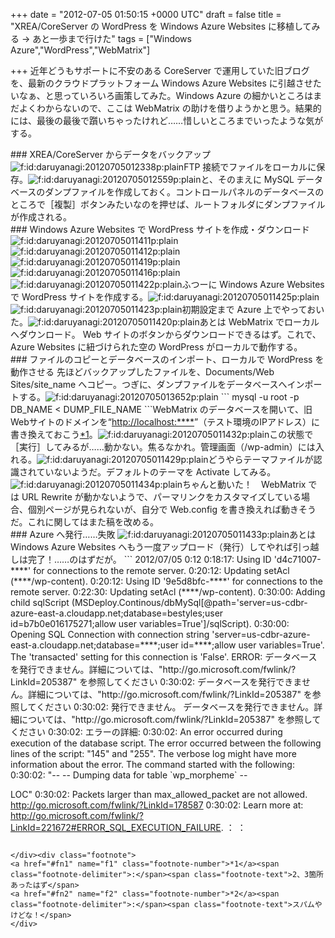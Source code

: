 
+++
date = "2012-07-05 01:50:15 +0000 UTC"
draft = false
title = "XREA/CoreServer の WordPress を Windows Azure Websites に移植してみる → あと一歩まで行けた"
tags = ["Windows Azure","WordPress","WebMatrix"]

+++
近年どうもサポートに不安のある CoreServer で運用していた旧ブログを、最新のクラウドプラットフォーム Windows Azure Websites に引越させたいなぁ、と思っていろいろ画策してみた。Windows Azure の細かいところはまだよくわからないので、ここは WebMatrix の助けを借りようかと思う。結果的には、最後の最後で躓いちゃったけれど……惜しいところまでいったような気がする。

<div class="section">
    ### XREA/CoreServer からデータをバックアップ
    <img src="http://cdn-ak.f.st-hatena.com/images/fotolife/d/daruyanagi/20120705/20120705012338.png" alt="f:id:daruyanagi:20120705012338p:plain" title="f:id:daruyanagi:20120705012338p:plain" class="hatena-fotolife"/>FTP 接続でファイルをローカルに保存。<img src="http://cdn-ak.f.st-hatena.com/images/fotolife/d/daruyanagi/20120705/20120705012559.png" alt="f:id:daruyanagi:20120705012559p:plain" title="f:id:daruyanagi:20120705012559p:plain" class="hatena-fotolife"/>と、そのまえに MySQL データベースのダンプファイルを作成しておく。コントロールパネルのデータベースのところで［複製］ボタンみたいなのを押せば、ルートフォルダにダンプファイルが作成される。

</div>
<div class="section">
    ### Windows Azure Websites で WordPress サイトを作成・ダウンロード
    <img src="http://cdn-ak.f.st-hatena.com/images/fotolife/d/daruyanagi/20120705/20120705011411.png" alt="f:id:daruyanagi:20120705011411p:plain" title="f:id:daruyanagi:20120705011411p:plain" class="hatena-fotolife"/><img src="http://cdn-ak.f.st-hatena.com/images/fotolife/d/daruyanagi/20120705/20120705011412.png" alt="f:id:daruyanagi:20120705011412p:plain" title="f:id:daruyanagi:20120705011412p:plain" class="hatena-fotolife"/><img src="http://cdn-ak.f.st-hatena.com/images/fotolife/d/daruyanagi/20120705/20120705011419.png" alt="f:id:daruyanagi:20120705011419p:plain" title="f:id:daruyanagi:20120705011419p:plain" class="hatena-fotolife"/><img src="http://cdn-ak.f.st-hatena.com/images/fotolife/d/daruyanagi/20120705/20120705011416.png" alt="f:id:daruyanagi:20120705011416p:plain" title="f:id:daruyanagi:20120705011416p:plain" class="hatena-fotolife"/><img src="http://cdn-ak.f.st-hatena.com/images/fotolife/d/daruyanagi/20120705/20120705011422.png" alt="f:id:daruyanagi:20120705011422p:plain" title="f:id:daruyanagi:20120705011422p:plain" class="hatena-fotolife"/>ふつーに Windows Azure Websites で WordPress サイトを作成する。<img src="http://cdn-ak.f.st-hatena.com/images/fotolife/d/daruyanagi/20120705/20120705011425.png" alt="f:id:daruyanagi:20120705011425p:plain" title="f:id:daruyanagi:20120705011425p:plain" class="hatena-fotolife"/><img src="http://cdn-ak.f.st-hatena.com/images/fotolife/d/daruyanagi/20120705/20120705011423.png" alt="f:id:daruyanagi:20120705011423p:plain" title="f:id:daruyanagi:20120705011423p:plain" class="hatena-fotolife"/>初期設定まで Azure 上でやっておいた。<img src="http://cdn-ak.f.st-hatena.com/images/fotolife/d/daruyanagi/20120705/20120705011420.png" alt="f:id:daruyanagi:20120705011420p:plain" title="f:id:daruyanagi:20120705011420p:plain" class="hatena-fotolife"/>あとは WebMatrix でローカルへダウンロード。 Web サイトのボタンからダウンロードできるはず。これで、 Azure Websites に紐づけられた空の WordPress がローカルで動作する。

</div>
<div class="section">
    ### ファイルのコピーとデータベースのインポート、ローカルで WordPress を動作させる
    先ほどバックアップしたファイルを、Documents/Web Sites/site_name へコピー。つぎに、ダンプファイルをデータベースへインポートする。<img src="http://cdn-ak.f.st-hatena.com/images/fotolife/d/daruyanagi/20120705/20120705013652.png" alt="f:id:daruyanagi:20120705013652p:plain" title="f:id:daruyanagi:20120705013652p:plain" class="hatena-fotolife"/>
```
mysql -u root -p DB_NAME &lt; DUMP_FILE_NAME
```WebMatrix のデータベースを開いて、旧Webサイトのドメインを“<a href="http://localhost:****">http://localhost:****</a>”（テスト環境のIPアドレス）に書き換えておこう<a href="#f1" name="fn1" title="2、3箇所あったはず">*1</a>。<img src="http://cdn-ak.f.st-hatena.com/images/fotolife/d/daruyanagi/20120705/20120705011432.png" alt="f:id:daruyanagi:20120705011432p:plain" title="f:id:daruyanagi:20120705011432p:plain" class="hatena-fotolife"/>この状態で［実行］してみるが……動かない。焦るなかれ。管理画面（/wp-admin）には入れる。<img src="http://cdn-ak.f.st-hatena.com/images/fotolife/d/daruyanagi/20120705/20120705011429.png" alt="f:id:daruyanagi:20120705011429p:plain" title="f:id:daruyanagi:20120705011429p:plain" class="hatena-fotolife"/>どうやらテーマファイルが認識されていないようだ。デフォルトのテーマを Activate してみる。<img src="http://cdn-ak.f.st-hatena.com/images/fotolife/d/daruyanagi/20120705/20120705011434.png" alt="f:id:daruyanagi:20120705011434p:plain" title="f:id:daruyanagi:20120705011434p:plain" class="hatena-fotolife"/>ちゃんと動いた！　WebMatrix では URL Rewrite が動かないようで、パーマリンクをカスタマイズしている場合、個別ページが見られないが、自分で Web.config を書き換えれば動きそうだ。これに関してはまた稿を改める。

</div>
<div class="section">
    ### Azure へ発行……失敗
    <img src="http://cdn-ak.f.st-hatena.com/images/fotolife/d/daruyanagi/20120705/20120705011433.png" alt="f:id:daruyanagi:20120705011433p:plain" title="f:id:daruyanagi:20120705011433p:plain" class="hatena-fotolife"/>あとは Windows Azure Websites へもう一度アップロード（発行）してやれば引っ越しは完了！……のはずだが。
```
2012/07/05 0:12
0:18:17: Using ID &#39;d4c71007-****&#39; for connections to the remote server.
0:20:12: Updating setAcl (****/wp-content).
0:20:12: Using ID &#39;9e5d8bfc-****&#39; for connections to the remote server.
0:22:30: Updating setAcl (****/wp-content).
0:30:00: Adding child sqlScript (MSDeploy.Continous/dbMySql[@path=&#39;server=us-cdbr-azure-east-a.cloudapp.net;database=bestyles;user id=b7b0e016175271;allow user variables=True&#39;]/sqlScript).
0:30:00: Opening SQL Connection with connection string &#39;server=us-cdbr-azure-east-a.cloudapp.net;database=****;user id=****;allow user variables=True&#39;. The &#39;transacted&#39; setting for this connection is &#39;False&#39;.
ERROR: データベースを発行できません。詳細については、"http://go.microsoft.com/fwlink/?LinkId=205387" を参照してください
0:30:02: データベースを発行できません。詳細については、"http://go.microsoft.com/fwlink/?LinkId=205387" を参照してください
0:30:02: 発行できません。 データベースを発行できません。詳細については、"http://go.microsoft.com/fwlink/?LinkId=205387" を参照してください
0:30:02: エラーの詳細:
0:30:02: An error occurred during execution of the database script. The error occurred between the following lines of the script: "145" and "255". The verbose log might have more information about the error. The command started with the following:
0:30:02: "--
-- Dumping data for table `wp_morpheme`
--

LOC"
0:30:02:  Packets larger than max_allowed_packet are not allowed. http://go.microsoft.com/fwlink/?LinkId=178587
0:30:02:   Learn more at: http://go.microsoft.com/fwlink/?LinkId=221672#ERROR_SQL_EXECUTION_FAILURE.
：
：
```失敗してしまったみたい。“Packets larger than max_allowed_packet are not allowed”っていうのは、データがデカすぎるっていうことなのかな？<img src="http://cdn-ak.f.st-hatena.com/images/fotolife/d/daruyanagi/20120705/20120705011435.png" alt="f:id:daruyanagi:20120705011435p:plain" title="f:id:daruyanagi:20120705011435p:plain" class="hatena-fotolife"/>データのインポートは途中まで成功していて、コメントなどは無事インポートされていた<a href="#f2" name="fn2" title="スパムやけどな！">*2</a>。あともう少し！！

</div><div class="footnote">
<a href="#fn1" name="f1" class="footnote-number">*1</a><span class="footnote-delimiter">:</span><span class="footnote-text">2、3箇所あったはず</span>
<a href="#fn2" name="f2" class="footnote-number">*2</a><span class="footnote-delimiter">:</span><span class="footnote-text">スパムやけどな！</span>
</div>

